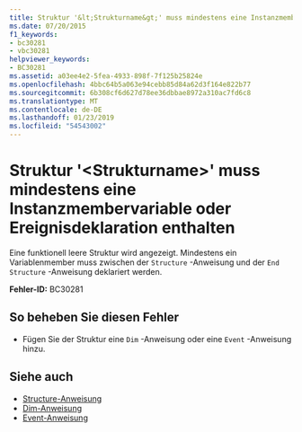 ```yaml
---
title: Struktur '&lt;Strukturname&gt;' muss mindestens eine Instanzmembervariable oder Ereignisdeklaration enthalten
ms.date: 07/20/2015
f1_keywords:
- bc30281
- vbc30281
helpviewer_keywords:
- BC30281
ms.assetid: a03ee4e2-5fea-4933-898f-7f125b25824e
ms.openlocfilehash: 4bbc64b5a063e94cebb85d84a62d3f164e822b77
ms.sourcegitcommit: 6b308cf6d627d78ee36dbbae8972a310ac7fd6c8
ms.translationtype: MT
ms.contentlocale: de-DE
ms.lasthandoff: 01/23/2019
ms.locfileid: "54543002"
---
```

# <a name="structure-ltstructurenamegt-must-contain-at-least-one-instance-member-variable-or-event-declaration"></a>Struktur '&lt;Strukturname&gt;' muss mindestens eine Instanzmembervariable oder Ereignisdeklaration enthalten
Eine funktionell leere Struktur wird angezeigt. Mindestens ein Variablenmember muss zwischen der `Structure` -Anweisung und der `End Structure` -Anweisung deklariert werden.  
  
 **Fehler-ID:** BC30281  
  
## <a name="to-correct-this-error"></a>So beheben Sie diesen Fehler  
  
-   Fügen Sie der Struktur eine `Dim` -Anweisung oder eine `Event` -Anweisung hinzu.  
  
## <a name="see-also"></a>Siehe auch
- [Structure-Anweisung](../../visual-basic/language-reference/statements/structure-statement.md)
- [Dim-Anweisung](../../visual-basic/language-reference/statements/dim-statement.md)
- [Event-Anweisung](../../visual-basic/language-reference/statements/event-statement.md)
